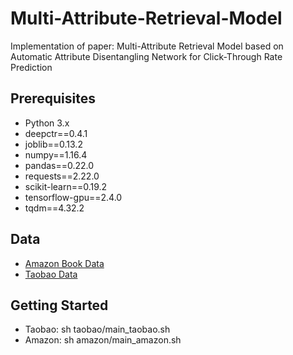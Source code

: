 # Multi-Attribute-Retrieval-Model
Implementation of paper: Multi-Attribute Retrieval Model based on Automatic Attribute Disentangling Network for Click-Through Rate Prediction

## Prerequisites
- Python 3.x
- deepctr==0.4.1
- joblib==0.13.2
- numpy==1.16.4
- pandas==0.22.0
- requests==2.22.0
- scikit-learn==0.19.2
- tensorflow-gpu==2.4.0
- tqdm==4.32.2

## Data
- [Amazon Book Data](http://jmcauley.ucsd.edu/data/amazon/)<br/>
- [Taobao Data](https://tianchi.aliyun.com/dataset/dataDetail?dataId=649&userId=1)

## Getting Started
- Taobao: sh taobao/main_taobao.sh
- Amazon: sh amazon/main_amazon.sh
